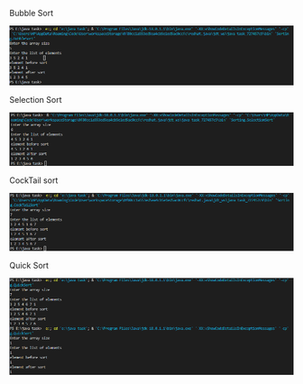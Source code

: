 Bubble Sort

![Image coudn't load](bubble_sort.PNG)

Selection Sort

![Image coudn't load](selection_sort.PNG)

CockTail sort

![Image coudn't load](cock_tail_sort.PNG)

Quick Sort

![Image coudn't load](quick_sort.PNG)